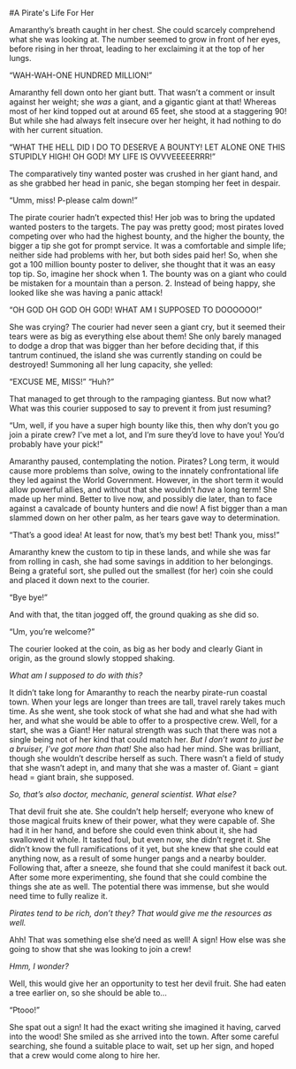 #A Pirate's Life For Her


Amaranthy’s breath caught in her chest. She could scarcely comprehend what she was looking at. The number seemed to grow in front of her eyes, before rising in her throat, leading to her exclaiming it at the top of her lungs.

“WAH-WAH-ONE HUNDRED MILLION!”

Amaranthy fell down onto her giant butt. That wasn’t a comment or insult against her weight; she *was* a giant, and a gigantic giant at that! Whereas most of her kind topped out at around 65 feet, she stood at a staggering 90! But while she had always felt insecure over her height, it had nothing to do with her current situation. 

“WHAT THE HELL DID I DO TO DESERVE A BOUNTY! LET ALONE ONE THIS STUPIDLY HIGH! OH GOD! MY LIFE IS OVVVEEEEERRR!”

The comparatively tiny wanted poster was crushed in her giant hand, and as she grabbed her head in panic, she began stomping her feet in despair.

“Umm, miss! P-please calm down!”

The pirate courier hadn’t expected this! Her job was to bring the updated wanted posters to the targets. The pay was pretty good; most pirates loved competing over who had the highest bounty, and the higher the bounty, the bigger a tip she got for prompt service. It was a comfortable and simple life; neither side had problems with her, but both sides paid her! So, when she got a 100 million bounty poster to deliver, she thought that it was an easy top tip. So, imagine her shock when 1. The bounty was on a giant who could be mistaken for a mountain than a person. 2. Instead of being happy, she looked like she was having a panic attack!

“OH GOD OH GOD OH GOD! WHAT AM I SUPPOSED TO DOOOOOO!”

She was crying? The courier had never seen a giant cry, but it seemed their tears were as big as everything else about them! She only barely managed to dodge a drop that was bigger than her before deciding that, if this tantrum continued, the island she was currently standing on could be destroyed! Summoning all her lung capacity, she yelled:

“EXCUSE ME, MISS!”
“Huh?”

That managed to get through to the rampaging giantess. But now what? What was this courier supposed to say to prevent it from just resuming?

“Um, well, if you have a super high bounty like this, then why don’t you go join a pirate crew? I’ve met a lot, and I’m sure they’d love to have you! You’d probably have your pick!”

Amaranthy paused, contemplating the notion. Pirates? Long term, it would cause more problems than solve, owing to the innately confrontational life they led against the World Government. However, in the short term it would allow powerful allies, and without that she wouldn’t *have* a long term! She made up her mind. Better to live now, and possibly die later, than to face against a cavalcade of bounty hunters and die now! A fist bigger than a man slammed down on her other palm, as her tears gave way to determination.

“That’s a good idea! At least for now, that’s my best bet! Thank you, miss!”

Amaranthy knew the custom to tip in these lands, and while she was far from rolling in cash, she had some savings in addition to her belongings. Being a grateful sort, she pulled out the smallest (for her) coin she could and placed it down next to the courier. 

“Bye bye!” 

And with that, the titan jogged off, the ground quaking as she did so.

“Um, you’re welcome?”

The courier looked at the coin, as big as her body and clearly Giant in origin, as the ground slowly stopped shaking. 

*What am I supposed to do with this?*

It didn’t take long for Amaranthy to reach the nearby pirate-run coastal town. When your legs are longer than trees are tall, travel rarely takes much time. As she went, she took stock of what she had and what she had with her, and what she would be able to offer to a prospective crew. Well, for a start, she was a Giant! Her natural strength was such that there was not a single being not of her kind that could match her. 
*But I don’t want to just be a bruiser, I’ve got more than that!*
She also had her mind. She was brilliant, though she wouldn’t describe herself as such. There wasn’t a field of study that she wasn’t adept in, and many that she was a master of. Giant = giant head = giant brain, she supposed.

*So, that’s also doctor, mechanic, general scientist. What else?*

That devil fruit she ate. She couldn’t help herself; everyone who knew of those magical fruits knew of their power, what they were capable of. She had it in her hand, and before she could even think about it, she had swallowed it whole. It tasted foul, but even now, she didn’t regret it. She didn’t know the full ramifications of it yet, but she knew that she could eat anything now, as a result of some hunger pangs and a nearby boulder. Following that, after a sneeze, she found that she could manifest it back out. After some more experimenting, she found that she could combine the things she ate as well. The potential there was immense, but she would need time to fully realize it.

*Pirates tend to be rich, don’t they? That would give me the resources as well.*

Ahh! That was something else she’d need as well! A sign! How else was she going to show that she was looking to join a crew!

*Hmm, I wonder?*

Well, this would give her an opportunity to test her devil fruit. She had eaten a tree earlier on, so she should be able to…

“Ptooo!”

She spat out a sign! It had the exact writing she imagined it having, carved into the wood! She smiled as she arrived into the town. After some careful searching, she found a suitable place to wait, set up her sign, and hoped that a crew would come along to hire her.
